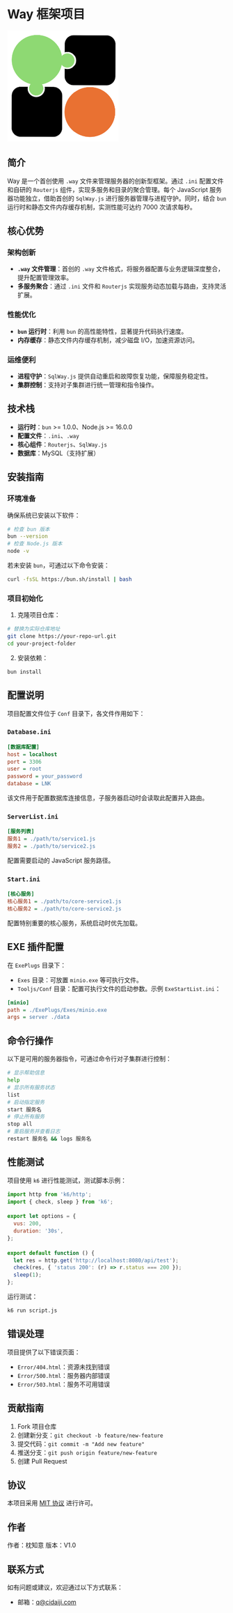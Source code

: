 # Way 框架项目

![Way Logo](StartMap/Logo/logo.png)

## 简介
Way 是一个首创使用 `.way` 文件来管理服务器的创新型框架。通过 `.ini` 配置文件和自研的 `Routerjs` 组件，实现多服务和目录的聚合管理。每个 JavaScript 服务器功能独立，借助首创的 `SqlWay.js` 进行服务器管理与进程守护。同时，结合 `bun` 运行时和静态文件内存缓存机制，实测性能可达约 7000 次请求每秒。

## 核心优势
### 架构创新
- **`.way` 文件管理**：首创的 `.way` 文件格式，将服务器配置与业务逻辑深度整合，提升配置管理效率。
- **多服务聚合**：通过 `.ini` 文件和 `Routerjs` 实现服务动态加载与路由，支持灵活扩展。

### 性能优化
- **`bun` 运行时**：利用 `bun` 的高性能特性，显著提升代码执行速度。
- **内存缓存**：静态文件内存缓存机制，减少磁盘 I/O，加速资源访问。

### 运维便利
- **进程守护**：`SqlWay.js` 提供自动重启和故障恢复功能，保障服务稳定性。
- **集群控制**：支持对子集群进行统一管理和指令操作。

## 技术栈
- **运行时**：`bun` >= 1.0.0、Node.js >= 16.0.0
- **配置文件**：`.ini`、`.way`
- **核心组件**：`Routerjs`、`SqlWay.js`
- **数据库**：MySQL（支持扩展）

## 安装指南
### 环境准备
确保系统已安装以下软件：
```bash
# 检查 bun 版本
bun --version
# 检查 Node.js 版本
node -v
```
若未安装 `bun`，可通过以下命令安装：
```bash
curl -fsSL https://bun.sh/install | bash
```

### 项目初始化
1. 克隆项目仓库：
```bash
# 替换为实际仓库地址
git clone https://your-repo-url.git
cd your-project-folder
```
2. 安装依赖：
```bash
bun install
```

## 配置说明
项目配置文件位于 `Conf` 目录下，各文件作用如下：
### `Database.ini`
```ini
[数据库配置]
host = localhost
port = 3306
user = root
password = your_password
database = LNK
```
该文件用于配置数据库连接信息，子服务器启动时会读取此配置并入路由。

### `ServerList.ini`
```ini
[服务列表]
服务1 = ./path/to/service1.js
服务2 = ./path/to/service2.js
```
配置需要启动的 JavaScript 服务路径。

### `Start.ini`
```ini
[核心服务]
核心服务1 = ./path/to/core-service1.js
核心服务2 = ./path/to/core-service2.js
```
配置特别重要的核心服务，系统启动时优先加载。

## EXE 插件配置
在 `ExePlugs` 目录下：
- `Exes` 目录：可放置 `minio.exe` 等可执行文件。
- `Tooljs/Conf` 目录：配置可执行文件的启动参数。示例 `ExeStartList.ini`：
```ini
[minio]
path = ./ExePlugs/Exes/minio.exe
args = server ./data
```

## 命令行操作
以下是可用的服务器指令，可通过命令行对子集群进行控制：
```bash
# 显示帮助信息
help
# 显示所有服务状态
list
# 启动指定服务
start 服务名
# 停止所有服务
stop all
# 重启服务并查看日志
restart 服务名 && logs 服务名
```

## 性能测试
项目使用 `k6` 进行性能测试，测试脚本示例：
```javascript
import http from 'k6/http';
import { check, sleep } from 'k6';

export let options = {
  vus: 200,
  duration: '30s',
};

export default function () {
  let res = http.get('http://localhost:8080/api/test');
  check(res, { 'status 200': (r) => r.status === 200 });
  sleep(1);
};
```
运行测试：
```bash
k6 run script.js
```

## 错误处理
项目提供了以下错误页面：
- `Error/404.html`：资源未找到错误
- `Error/500.html`：服务器内部错误
- `Error/503.html`：服务不可用错误

## 贡献指南
1. Fork 项目仓库
2. 创建新分支：`git checkout -b feature/new-feature`
3. 提交代码：`git commit -m "Add new feature"`
4. 推送分支：`git push origin feature/new-feature`
5. 创建 Pull Request

## 协议
本项目采用 [MIT 协议](LICENSE) 进行许可。

## 作者
作者：枕知意
版本：V1.0

## 联系方式
如有问题或建议，欢迎通过以下方式联系：
- 邮箱：q@cidaiji.com
